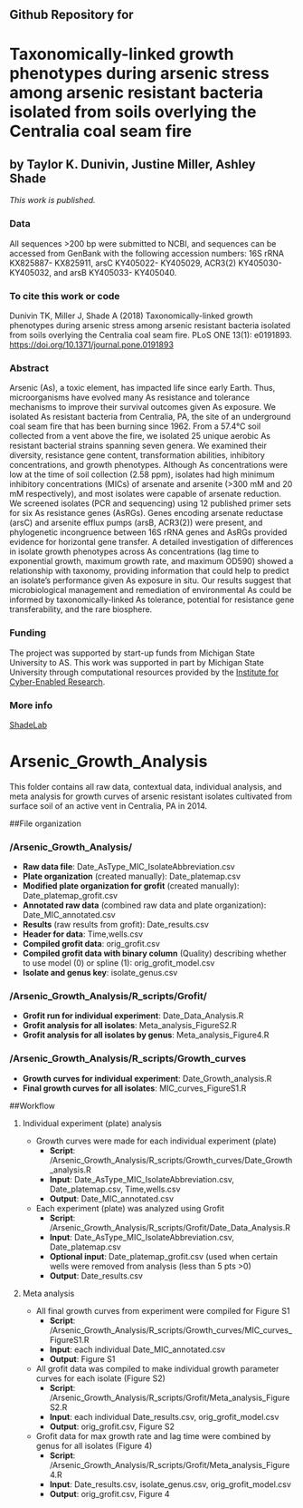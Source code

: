## Github Repository for
# Taxonomically-linked growth phenotypes during arsenic stress among arsenic resistant bacteria isolated from soils overlying the Centralia coal seam fire
## by Taylor K. Dunivin, Justine Miller, Ashley Shade 

<i>This work is published.</i>

### Data
All sequences >200 bp were submitted to NCBI, and sequences can be accessed from GenBank with the following accession numbers: 16S rRNA KX825887- KX825911, arsC KY405022- KY405029, ACR3(2) KY405030- KY405032, and arsB KY405033- KY405040.

### To cite this work or code
Dunivin TK, Miller J, Shade A (2018) Taxonomically-linked growth phenotypes during arsenic stress among arsenic resistant bacteria isolated from soils overlying the Centralia coal seam fire. PLoS ONE 13(1): e0191893. https://doi.org/10.1371/journal.pone.0191893

### Abstract
Arsenic (As), a toxic element, has impacted life since early Earth. Thus, microorganisms have evolved many As resistance and tolerance mechanisms to improve their survival outcomes given As exposure. We isolated As resistant bacteria from Centralia, PA, the site of an underground coal seam fire that has been burning since 1962. From a 57.4°C soil collected from a vent above the fire, we isolated 25 unique aerobic As resistant bacterial strains spanning seven genera. We examined their diversity, resistance gene content, transformation abilities, inhibitory concentrations, and growth phenotypes. Although As concentrations were low at the time of soil collection (2.58 ppm), isolates had high minimum inhibitory concentrations (MICs) of arsenate and arsenite (>300 mM and 20 mM respectively), and most isolates were capable of arsenate reduction. We screened isolates (PCR and sequencing) using 12 published primer sets for six As resistance genes (AsRGs). Genes encoding arsenate reductase (arsC) and arsenite efflux pumps (arsB, ACR3(2)) were present, and phylogenetic incongruence between 16S rRNA genes and AsRGs provided evidence for horizontal gene transfer. A detailed investigation of differences in isolate growth phenotypes across As concentrations (lag time to exponential growth, maximum growth rate, and maximum OD590) showed a relationship with taxonomy, providing information that could help to predict an isolate’s performance given As exposure in situ. Our results suggest that microbiological management and remediation of environmental As could be informed by taxonomically-linked As tolerance, potential for resistance gene transferability, and the rare biosphere.

### Funding
The project was supported by start-up funds from Michigan State University to AS. This work was supported in part by Michigan State University through computational resources provided by the [Institute for Cyber-Enabled Research](https://icer.msu.edu/). 

### More info
[ShadeLab](http://ashley17061.wixsite.com/shadelab/home)


# Arsenic_Growth_Analysis
This folder contains all raw data, contextual data, individual analysis, and meta analysis for growth curves of arsenic resistant isolates cultivated from surface soil of an active vent in Centralia, PA in 2014. 

##File organization
### /Arsenic_Growth_Analysis/
* __Raw data file__: Date_AsType_MIC_IsolateAbbreviation.csv
* __Plate organization__ (created manually): Date_platemap.csv
* __Modified plate organization for grofit__ (created manually): Date_platemap_grofit.csv
* __Annotated raw data__ (combined raw data and plate organization): Date_MIC_annotated.csv
* __Results__ (raw results from grofit): Date_results.csv
* __Header for data__: Time,wells.csv
* __Compiled grofit data__: orig_grofit.csv
* __Compiled grofit data with binary column__ (Quality) describing whether to use model (0) or spline (1): orig_grofit_model.csv
* __Isolate and genus key__: isolate_genus.csv

### /Arsenic_Growth_Analysis/R_scripts/Grofit/
* __Grofit run for individual experiment__: Date_Data_Analysis.R
* __Grofit analysis for all isolates__: Meta_analysis_FigureS2.R
* __Grofit analysis for all isolates by genus__: Meta_analysis_Figure4.R

### /Arsenic_Growth_Analysis/R_scripts/Growth_curves
* __Growth curves for individual experiment__: Date_Growth_analysis.R
* __Final growth curves for all isolates__: MIC_curves_FigureS1.R

##Workflow
1. Individual experiment (plate) analysis
    * Growth curves were made for each individual experiment (plate)
      * __Script__: /Arsenic_Growth_Analysis/R_scripts/Growth_curves/Date_Growth_analysis.R
      * __Input__: Date_AsType_MIC_IsolateAbbreviation.csv, Date_platemap.csv, Time,wells.csv
      * __Output__: Date_MIC_annotated.csv
    * Each experiment (plate) was analyzed using Grofit
      * __Script__: /Arsenic_Growth_Analysis/R_scripts/Grofit/Date_Data_Analysis.R
      * __Input__: Date_AsType_MIC_IsolateAbbreviation.csv, Date_platemap.csv
      * __Optional input__: Date_platemap_grofit.csv (used when certain wells were removed from analysis (less than 5 pts >0)
      * __Output__: Date_results.csv
      
2. Meta analysis
    * All final growth curves from experiment were compiled for Figure S1
      * __Script__: /Arsenic_Growth_Analysis/R_scripts/Growth_curves/MIC_curves_FigureS1.R
      * __Input__: each individual Date_MIC_annotated.csv
      * __Output__: Figure S1
    * All grofit data was compiled to make individual growth parameter curves for each isolate (Figure S2)
      * __Script__: /Arsenic_Growth_Analysis/R_scripts/Grofit/Meta_analysis_FigureS2.R
      * __Input__: each individual Date_results.csv, orig_grofit_model.csv
      * __Output__: orig_grofit.csv, Figure S2
    * Grofit data for max growth rate and lag time were combined by genus for all isolates (Figure 4)
      * __Script__: /Arsenic_Growth_Analysis/R_scripts/Grofit/Meta_analysis_Figure4.R
      * __Input__: Date_results.csv, isolate_genus.csv, orig_grofit_model.csv
      * __Output__: orig_grofit.csv, Figure 4
